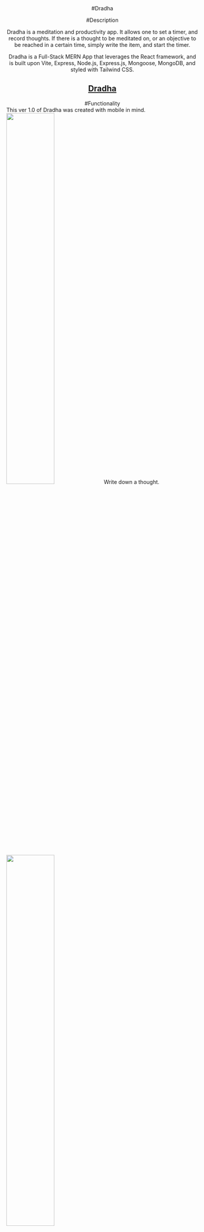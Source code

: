 <div align="center">
#Dradha 


#Description

Dradha is a meditation and productivity app. It allows one to set a timer, and record thoughts. If there is a thought to be meditated on, or an objective to be reached in a certain time, simply write the item, and start the timer. 

Dradha is a Full-Stack MERN App that leverages the React framework, and is built upon Vite, Express, Node.js, Express.js, Mongoose, MongoDB, and styled with Tailwind CSS. 
## [Dradha](https://dradha.herokuapp.com/)


</div>


<div align="center">
#Functionality
</div>
This ver 1.0 of Dradha was created with mobile in mind. 

<img src="./readme_files/dradha-01.png" width="50%"/>
Write down a thought.
<img src="./readme_files/dradha-02.png" width="50%"  />

And add it to a list.
<img src="./readme_files/dradha-03.png" width="50%" " />

Set a timer. 
<img src="./readme_files/dradha-04.png" width="50%"  />

And be inspired. 
<img src="./readme_files/dradha-05.png" width="50%"  />

#Functionality

<div align="center">
#Process
</div>
<img src="./readme_files/code-model.png" width="50%"  />
The main model of the app simply stores user information. 
<img src="./readme_files/code-controller.png" width="50%"  />
The controller includes a search function to find a single quote. 
<img src="./readme_files/code-comp.png" width="50%"  />
<img src="./readme_files/code-comp-02.png" width="50%"  />
The timer portion includes various components that interact with each other at different levels. 
The different components are controlled by a series of different states that are managed by React Context. 


</div>
<ul style-type:'none'>
<li>
[react-timer-hook](https://github.com/amrlabib/react-timer-hook)
</li>
<li>
[react-customizable-progressbar](https://github.com/martyan/react-customizable-progressbar)
</li>
<li>
[react-use-sound](https://github.com/joshwcomeau/use-sound)
</li>
<li>
[react-router-dom](https://reactrouter.com/en/main)
</li>
</ul>
<div align="center">
#Technologies Used
</div>
![React](https://img.shields.io/badge/react-%2320232a.svg?style=for-the-badge&logo=react&logoColor=%2361DAFB)
![MongoDB](https://img.shields.io/badge/MongoDB-%234ea94b.svg?style=for-the-badge&logo=mongodb&logoColor=white)
![TailwindCSS](https://img.shields.io/badge/tailwindcss-%2338B2AC.svg?style=for-the-badge&logo=tailwind-css&logoColor=white)
![Express.js](https://img.shields.io/badge/express.js-%23404d59.svg?style=for-the-badge&logo=express&logoColor=%2361DAFB)
![NodeJS](https://img.shields.io/badge/node.js-6DA55F?style=for-the-badge&logo=node.js&logoColor=white)
![Vite](https://img.shields.io/badge/vite-%23646CFF.svg?style=for-the-badge&logo=vite&logoColor=white)
![CSS3](https://img.shields.io/badge/css3-%231572B6.svg?style=for-the-badge&logo=css3&logoColor=white)
![HTML5](https://img.shields.io/badge/html5-%23E34F26.svg?style=for-the-badge&logo=html5&logoColor=white)
![Markdown](https://img.shields.io/badge/markdown-%23000000.svg?style=for-the-badge&logo=markdown&logoColor=white)
![Trello](https://img.shields.io/badge/Trello-%23026AA7.svg?style=for-the-badge&logo=Trello&logoColor=white)
![Toyota](https://a11ybadges.com/badge?logo=toyota)
![Adobe Illustrator](https://img.shields.io/badge/adobe%20illustrator-%23FF9A00.svg?style=for-the-badge&logo=adobe%20illustrator&logoColor=white)
![React Router](https://img.shields.io/badge/React_Router-CA4245?style=for-the-badge&logo=react-router&logoColor=white)
[![Npm](https://badgen.net/badge/icon/npm?icon=npm&label)](https://https://npmjs.com/)
![Slack](https://img.shields.io/badge/Slack-4A154B?style=for-the-badge&logo=slack&logoColor=white)
![Git](https://img.shields.io/badge/git-%23F05033.svg?style=for-the-badge&logo=git&logoColor=white)
[![GitHub](https://badgen.net/badge/icon/github?icon=github&label)](https://github.com)
[![Visual Studio](https://badgen.net/badge/icon/visualstudio?icon=visualstudio&label)](https://visualstudio.microsoft.com)
![Heroku](https://img.shields.io/badge/heroku-%23430098.svg?style=for-the-badge&logo=heroku&logoColor=white)
[![made-with-javascript](https://img.shields.io/badge/Made%20with-JavaScript-1f425f.svg)](https://www.javascript.com)

<div align="center">
#Acknowledgements
<div>
I personally thank Vilem, Eric, Anthony, Liam, Kolbi, Allan, Shay, Austin, Collin, Maria, Kelli, and Kendall for the late night support and help throughout this project. 
